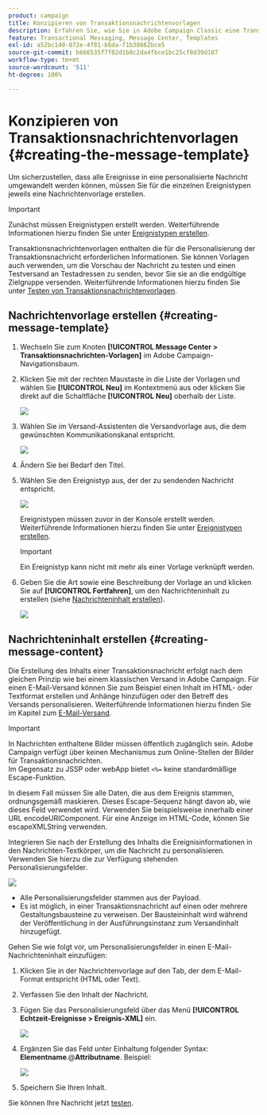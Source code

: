 ```yaml
---
product: campaign
title: Konzipieren von Transaktionsnachrichtenvorlagen
description: Erfahren Sie, wie Sie in Adobe Campaign Classic eine Transaktionsnachrichtenvorlage erstellen und konzipieren
feature: Transactional Messaging, Message Center, Templates
exl-id: a52bc140-072e-4f81-b6da-f1b38662bce5
source-git-commit: b666535f7f82d1b8c2da4fbce1bc25cf8d39d187
workflow-type: tm+mt
source-wordcount: '511'
ht-degree: 100%

---
```


# Konzipieren von Transaktionsnachrichtenvorlagen {#creating-the-message-template}



Um sicherzustellen, dass alle Ereignisse in eine personalisierte Nachricht umgewandelt werden können, müssen Sie für die einzelnen Ereignistypen jeweils eine Nachrichtenvorlage erstellen.

>[!IMPORTANT]
>
>Zunächst müssen Ereignistypen erstellt werden. Weiterführende Informationen hierzu finden Sie unter [Ereignistypen erstellen](../../message-center/using/creating-event-types.md).

Transaktionsnachrichtenvorlagen enthalten die für die Personalisierung der Transaktionsnachricht erforderlichen Informationen. Sie können Vorlagen auch verwenden, um die Vorschau der Nachricht zu testen und einen Testversand an Testadressen zu senden, bevor Sie sie an die endgültige Zielgruppe versenden. Weiterführende Informationen hierzu finden Sie unter [Testen von Transaktionsnachrichtenvorlagen](../../message-center/using/testing-message-templates.md).

## Nachrichtenvorlage erstellen {#creating-message-template}

1. Wechseln Sie zum Knoten **[!UICONTROL Message Center > Transaktionsnachrichten-Vorlagen]** im Adobe Campaign-Navigationsbaum.

1. Klicken Sie mit der rechten Maustaste in die Liste der Vorlagen und wählen Sie **[!UICONTROL Neu]** im Kontextmenü aus oder klicken Sie direkt auf die Schaltfläche **[!UICONTROL Neu]** oberhalb der Liste.

   ![](assets/messagecenter_create_model_001.png)

1. Wählen Sie im Versand-Assistenten die Versandvorlage aus, die dem gewünschten Kommunikationskanal entspricht.

   ![](assets/messagecenter_create_model_002.png)

1. Ändern Sie bei Bedarf den Titel.

1. Wählen Sie den Ereignistyp aus, der der zu sendenden Nachricht entspricht.

   ![](assets/messagecenter_create_model_003.png)

   Ereignistypen müssen zuvor in der Konsole erstellt werden. Weiterführende Informationen hierzu finden Sie unter [Ereignistypen erstellen](../../message-center/using/creating-event-types.md).

   >[!IMPORTANT]
   >
   >Ein Ereignistyp kann nicht mit mehr als einer Vorlage verknüpft werden.

1. Geben Sie die Art sowie eine Beschreibung der Vorlage an und klicken Sie auf **[!UICONTROL Fortfahren]**, um den Nachrichteninhalt zu erstellen (siehe [Nachrichteninhalt erstellen](#creating-message-content)).

   ![](assets/messagecenter_create_model_004.png)

## Nachrichteninhalt erstellen {#creating-message-content}

Die Erstellung des Inhalts einer Transaktionsnachricht erfolgt nach dem gleichen Prinzip wie bei einem klassischen Versand in Adobe Campaign. Für einen E-Mail-Versand können Sie zum Beispiel einen Inhalt im HTML- oder Textformat erstellen und Anhänge hinzufügen oder den Betreff des Versands personalisieren. Weiterführende Informationen hierzu finden Sie im Kapitel zum [ E-Mail-Versand](../../delivery/using/about-email-channel.md).

>[!IMPORTANT]
>
>In Nachrichten enthaltene Bilder müssen öffentlich zugänglich sein. Adobe Campaign verfügt über keinen Mechanismus zum Online-Stellen der Bilder für Transaktionsnachrichten.\
>Im Gegensatz zu JSSP oder webApp bietet `<%=` keine standardmäßige Escape-Funktion.
>
>In diesem Fall müssen Sie alle Daten, die aus dem Ereignis stammen, ordnungsgemäß maskieren. Dieses Escape-Sequenz hängt davon ab, wie dieses Feld verwendet wird. Verwenden Sie beispielsweise innerhalb einer URL encodeURIComponent. Für eine Anzeige im HTML-Code, können Sie escapeXMLString verwenden.

Integrieren Sie nach der Erstellung des Inhalts die Ereignisinformationen in den Nachrichten-Textkörper, um die Nachricht zu personalisieren. Verwenden Sie hierzu die zur Verfügung stehenden Personalisierungsfelder.

![](assets/messagecenter_create_content_001.png)

* Alle Personalisierungsfelder stammen aus der Payload.
* Es ist möglich, in einer Transaktionsnachricht auf einen oder mehrere Gestaltungsbausteine zu verweisen. Der Bausteininhalt wird während der Veröffentlichung in der Ausführungsinstanz zum Versandinhalt hinzugefügt.

Gehen Sie wie folgt vor, um Personalisierungsfelder in einen E-Mail-Nachrichteninhalt einzufügen:

1. Klicken Sie in der Nachrichtenvorlage auf den Tab, der dem E-Mail-Format entspricht (HTML oder Text).

1. Verfassen Sie den Inhalt der Nachricht.

1. Fügen Sie das Personalisierungsfeld über das Menü **[!UICONTROL Echtzeit-Ereignisse > Ereignis-XML]** ein.

   ![](assets/messagecenter_create_custo_002.png)

1. Ergänzen Sie das Feld unter Einhaltung folgender Syntax: **Elementname**.@**Attributname**. Beispiel:

   ![](assets/messagecenter_create_custo_003.png)

1. Speichern Sie Ihren Inhalt.

Sie können Ihre Nachricht jetzt [testen](../../message-center/using/testing-message-templates.md).
